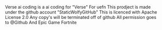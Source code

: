 Verse ai coding is a ai coding for "Verse" For uefn 
This prodject is made under the github account "StaticWolfyGitHub"
This is licenced with Apache License 2.0 
Any copy's will be terminated off of github
All permission goes to @Github And Epic Game Fortnite
